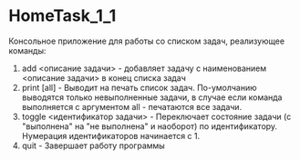 # HomeTask_1_1

Консольное приложение для работы со списком задач, реализующее команды:
1. add <описание задачи> - добавляет задачу с наименованием <описание задачи> в конец списка задач
2. print [all] - Выводит на печать список задач. По-умолчанию выводятся только невыполненные задачи, 
   в случае если команда выполняется с аргументом all - печатаются все задачи.
3. toggle <идентификатор задачи> - Переключает состояние задачи (с "выполнена" на "не выполнена" 
   и наоборот) по идентификатору. Нумерация идентификаторов начинается с 1.
4. quit - Завершает работу программы
